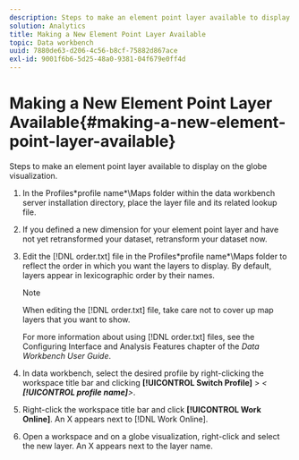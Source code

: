 ```yaml
---
description: Steps to make an element point layer available to display on the globe visualization.
solution: Analytics
title: Making a New Element Point Layer Available
topic: Data workbench
uuid: 7880de63-d206-4c56-b8cf-75882d867ace
exl-id: 9001f6b6-5d25-48a0-9381-04f679e0ff4d
---
```

# Making a New Element Point Layer Available{#making-a-new-element-point-layer-available}

Steps to make an element point layer available to display on the globe visualization.

1. In the Profiles\*profile name*\Maps folder within the data workbench server installation directory, place the layer file and its related lookup file.
1. If you defined a new dimension for your element point layer and have not yet retransformed your dataset, retransform your dataset now.
1. Edit the [!DNL order.txt] file in the Profiles\*profile name*\Maps folder to reflect the order in which you want the layers to display. By default, layers appear in lexicographic order by their names.

   >[!NOTE]
   >
   >When editing the [!DNL order.txt] file, take care not to cover up map layers that you want to show.

   For more information about using [!DNL order.txt] files, see the Configuring Interface and Analysis Features chapter of the *Data Workbench User Guide*. 

1. In data workbench, select the desired profile by right-clicking the workspace title bar and clicking **[!UICONTROL Switch Profile]** > *< **[!UICONTROL profile name]**>*.
1. Right-click the workspace title bar and click **[!UICONTROL Work Online]**. An X appears next to [!DNL Work Online].
1. Open a workspace and on a globe visualization, right-click and select the new layer. An X appears next to the layer name.

